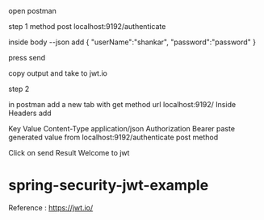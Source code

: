 
open postman

step 1
method post 
localhost:9192/authenticate

inside body --json 
add 
{ "userName":"shankar", "password":"password"  }

press send

copy output and take to jwt.io

step 2

in postman add a new tab  with get method 
url localhost:9192/
Inside Headers add 

Key                  Value
Content-Type         application/json
Authorization        Bearer paste generated value from localhost:9192/authenticate post method 

Click on send 
Result Welcome to jwt




# spring-security-jwt-example

Reference : https://jwt.io/


